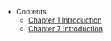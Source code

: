 - Contents
  - [Chapter 1 Introduction](chapter1/chapter1.md)
  - [Chapter 7 Introduction](chapter7/chapter7.md)

